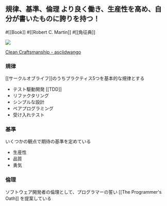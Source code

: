 ## 規律、基準、倫理 より良く働き、生産性を高め、自分が書いたものに誇りを持つ！

#[[Book]] #[[Robert C. Martin]] #[[角征典]]

![](https://m.media-amazon.com/images/I/41E7wI9N9ZL._SX342_SY445_.jpg)

[Clean Craftsmanship - asciidwango](https://asciidwango.jp/post/693992928727760896/clean-craftsmanship)


### 規律

[[サークルオブライフ]]のうちプラクティス5つを基本的な規律とする

- テスト駆動開発 [[TDD]]
- リファクタリング
- シンプルな設計
- ペアプログラミング
- 受け入れテスト

### 基準

いくつかの観点で期待の基準を定めている

- 生産性
- 品質
- 勇気

### 倫理

ソフトウェア開発者の倫理として、プログラマーの誓い [[The Programmer's Oath]] を提案している
